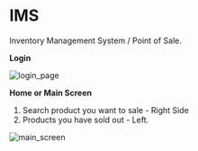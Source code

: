 # IMS
Inventory Management System / Point of Sale.

**Login**

![login_page](https://user-images.githubusercontent.com/25560375/132986825-373ffddb-306c-492c-a75d-f8311defa106.png)

**Home or Main Screen**
1. Search product you want to sale - Right Side
2. Products you have sold out - Left.

![main_screen](https://user-images.githubusercontent.com/25560375/132986979-c0d2077b-47d0-4fd3-8111-179d4a7d8ec8.png)


